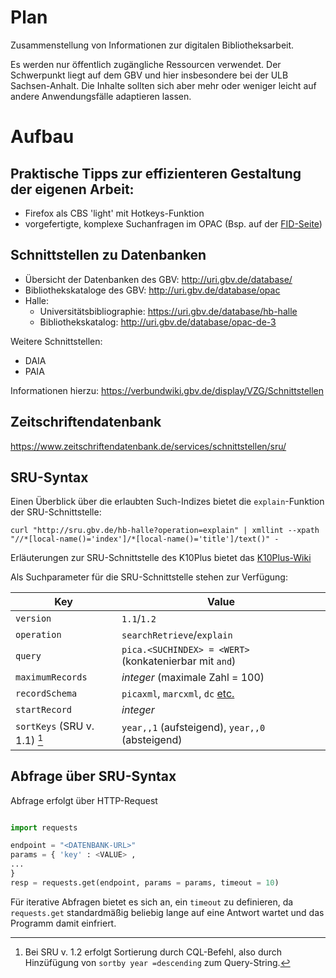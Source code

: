 # Plan

Zusammenstellung von Informationen zur digitalen Bibliotheksarbeit.

Es werden nur öffentlich zugängliche Ressourcen verwendet.
Der Schwerpunkt liegt auf dem GBV und hier insbesondere bei der ULB Sachsen-Anhalt.
Die Inhalte sollten sich aber mehr oder weniger leicht auf andere Anwendungsfälle adaptieren lassen.

# Aufbau

## Praktische Tipps zur effizienteren Gestaltung der eigenen Arbeit:

- Firefox als CBS 'light' mit Hotkeys-Funktion
- vorgefertigte, komplexe Suchanfragen im OPAC (Bsp. auf der [FID-Seite](https://www.menalib.de/vifa/systematik-des-fid-nahost-nordafrika-und-islamstudien/))

## Schnittstellen zu Datenbanken

- Übersicht der Datenbanken des GBV: <http://uri.gbv.de/database/>
- Bibliothekskataloge des GBV: <http://uri.gbv.de/database/opac>
- Halle:
  - Universitätsbibliographie: <https://uri.gbv.de/database/hb-halle>
  - Bibliothekskatalog: <http://uri.gbv.de/database/opac-de-3>

Weitere Schnittstellen:

- DAIA
- PAIA

Informationen hierzu: <https://verbundwiki.gbv.de/display/VZG/Schnittstellen>

## Zeitschriftendatenbank

<https://www.zeitschriftendatenbank.de/services/schnittstellen/sru/>

## SRU-Syntax

Einen Überblick über die erlaubten Such-Indizes bietet die `explain`-Funktion der SRU-Schnittstelle:

```
curl "http://sru.gbv.de/hb-halle?operation=explain" | xmllint --xpath "//*[local-name()='index']/*[local-name()='title']/text()" -
```

Erläuterungen zur SRU-Schnittstelle des K10Plus bietet das [K10Plus-Wiki](https://wiki.k10plus.de/display/K10PLUS/SRU)

Als Suchparameter für die SRU-Schnittstelle stehen zur Verfügung:

| Key                     | Value                                                                          |
| ---                     | ---                                                                            |
| `version`               | `1.1`/`1.2`                                                                    |
| `operation`             | `searchRetrieve`/`explain`                                                     |
| `query`                 | `pica.<SUCHINDEX> = <WERT>` (konkatenierbar mit `and`)                         |
| `maximumRecords`        | *integer* (maximale Zahl = 100)                                                                     |
| `recordSchema`          | `picaxml`, `marcxml`, `dc` [etc.](https://wiki.k10plus.de/display/K10PLUS/SRU) |
| `startRecord`           | *integer*                                                                      |
| `sortKeys` (SRU v. 1.1) [^1]| `year,,1` (aufsteigend), `year,,0` (absteigend)                                |


## Abfrage über SRU-Syntax

Abfrage erfolgt über HTTP-Request

```python

import requests

endpoint = "<DATENBANK-URL>"
params = { 'key' : <VALUE> ,
...
}
resp = requests.get(endpoint, params = params, timeout = 10)

```

Für iterative Abfragen bietet es sich an, ein `timeout` zu definieren, da `requests.get` standardmäßig beliebig lange auf eine Antwort wartet und das Programm damit einfriert.

[^1]: Bei SRU v. 1.2 erfolgt Sortierung durch CQL-Befehl, also durch Hinzüfügung von `sortby year =descending` zum Query-String.
